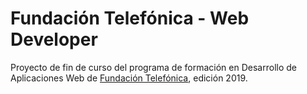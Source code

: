 # Fundación Telefónica - Web Developer
Proyecto de fin de curso del programa de formación en Desarrollo de Aplicaciones Web de [Fundación Telefónica](https://www.fundaciontelefonica.com/empleabilidad/conecta-empleo/), edición 2019.

